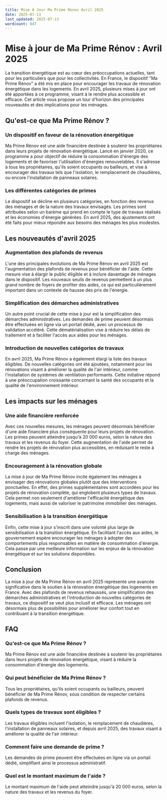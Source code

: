 ```yaml
---
title: Mise À Jour Ma Prime Renov Avril 2025
date: 2025-07-13
last_updated: 2025-07-13
wordcount: 847
---
```


# Mise à jour de Ma Prime Rénov : Avril 2025

La transition énergétique est au cœur des préoccupations actuelles, tant pour les particuliers que pour les collectivités. En France, le dispositif "Ma Prime Rénov" a été mis en place pour encourager les travaux de rénovation énergétique dans les logements. En avril 2025, plusieurs mises à jour ont été apportées à ce programme, visant à le rendre plus accessible et efficace. Cet article vous propose un tour d'horizon des principales nouveautés et des implications pour les ménages.

## Qu'est-ce que Ma Prime Rénov ?

### Un dispositif en faveur de la rénovation énergétique

Ma Prime Rénov est une aide financière destinée à soutenir les propriétaires dans leurs projets de rénovation énergétique. Lancé en janvier 2020, ce programme a pour objectif de réduire la consommation d'énergie des logements et de favoriser l'utilisation d'énergies renouvelables. Il s'adresse à tous les propriétaires, qu'ils soient occupants ou bailleurs, et vise à encourager des travaux tels que l'isolation, le remplacement de chaudières, ou encore l'installation de panneaux solaires.

### Les différentes catégories de primes

Le dispositif se décline en plusieurs catégories, en fonction des revenus des ménages et de la nature des travaux envisagés. Les primes sont attribuées selon un barème qui prend en compte le type de travaux réalisés et les économies d'énergie générées. En avril 2025, des ajustements ont été faits pour mieux répondre aux besoins des ménages les plus modestes.

## Les nouveautés d'avril 2025

### Augmentation des plafonds de revenus

L'une des principales évolutions de Ma Prime Rénov en avril 2025 est l'augmentation des plafonds de revenus pour bénéficier de l'aide. Cette mesure vise à élargir le public éligible et à inclure davantage de ménages dans le dispositif. Les nouveaux seuils de revenus permettent à un plus grand nombre de foyers de profiter des aides, ce qui est particulièrement important dans un contexte de hausse des prix de l'énergie.

### Simplification des démarches administratives

Un autre point crucial de cette mise à jour est la simplification des démarches administratives. Les demandes de prime peuvent désormais être effectuées en ligne via un portail dédié, avec un processus de validation accéléré. Cette dématérialisation vise à réduire les délais de traitement et à faciliter l'accès aux aides pour les ménages.

### Introduction de nouvelles catégories de travaux

En avril 2025, Ma Prime Rénov a également élargi la liste des travaux éligibles. De nouvelles catégories ont été ajoutées, notamment pour les rénovations visant à améliorer la qualité de l'air intérieur, comme l'installation de systèmes de ventilation performants. Cette initiative répond à une préoccupation croissante concernant la santé des occupants et la qualité de l'environnement intérieur.

## Les impacts sur les ménages

### Une aide financière renforcée

Avec ces nouvelles mesures, les ménages peuvent désormais bénéficier d'une aide financière plus conséquente pour leurs projets de rénovation. Les primes peuvent atteindre jusqu'à 20 000 euros, selon la nature des travaux et les revenus du foyer. Cette augmentation de l'aide permet de rendre les projets de rénovation plus accessibles, en réduisant le reste à charge des ménages.

### Encouragement à la rénovation globale

La mise à jour de Ma Prime Rénov incite également les ménages à envisager des rénovations globales plutôt que des interventions ponctuelles. En effet, des primes supplémentaires sont accordées pour les projets de rénovation complète, qui englobent plusieurs types de travaux. Cela permet non seulement d'améliorer l'efficacité énergétique des logements, mais aussi de valoriser le patrimoine immobilier des ménages.

### Sensibilisation à la transition énergétique

Enfin, cette mise à jour s'inscrit dans une volonté plus large de sensibilisation à la transition énergétique. En facilitant l'accès aux aides, le gouvernement espère encourager les ménages à adopter des comportements plus responsables en matière de consommation d'énergie. Cela passe par une meilleure information sur les enjeux de la rénovation énergétique et sur les solutions disponibles.

## Conclusion

La mise à jour de Ma Prime Rénov en avril 2025 représente une avancée significative dans le soutien à la rénovation énergétique des logements en France. Avec des plafonds de revenus rehaussés, une simplification des démarches administratives et l'introduction de nouvelles catégories de travaux, ce dispositif se veut plus inclusif et efficace. Les ménages ont désormais plus de possibilités pour améliorer leur confort tout en contribuant à la transition énergétique.

## FAQ

### Qu'est-ce que Ma Prime Rénov ?

Ma Prime Rénov est une aide financière destinée à soutenir les propriétaires dans leurs projets de rénovation énergétique, visant à réduire la consommation d'énergie des logements.

### Qui peut bénéficier de Ma Prime Rénov ?

Tous les propriétaires, qu'ils soient occupants ou bailleurs, peuvent bénéficier de Ma Prime Rénov, sous condition de respecter certains plafonds de revenus.

### Quels types de travaux sont éligibles ?

Les travaux éligibles incluent l'isolation, le remplacement de chaudières, l'installation de panneaux solaires, et depuis avril 2025, des travaux visant à améliorer la qualité de l'air intérieur.

### Comment faire une demande de prime ?

Les demandes de prime peuvent être effectuées en ligne via un portail dédié, simplifiant ainsi le processus administratif.

### Quel est le montant maximum de l'aide ?

Le montant maximum de l'aide peut atteindre jusqu'à 20 000 euros, selon la nature des travaux et les revenus du foyer.